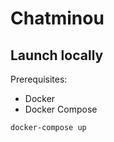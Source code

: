 # Chatminou

## Launch locally

Prerequisites:
- Docker
- Docker Compose


```
docker-compose up
```